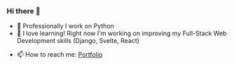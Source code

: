 ### Hi there 👋

<!--
**tavonpour/tavonpour** is a ✨ _special_ ✨ repository because its `README.md` (this file) appears on your GitHub profile. 
-->

- 🔭 Professionally I work on Python
- 🌱 I love learning! Right now I'm working on improving my Full-Stack Web Development skills (Django, Svelte, React)
<!-- - 👯 I’m looking to collaborate on ... -->
<!-- - 🤔 I’m looking for help with ... -->
<!-- - 💬 Ask me about ... -->

<!-- - 😄 Pronouns: ... -->
<!-- - ⚡ Fun fact: ... -->

- 📫 How to reach me: [Portfolio](https://tavonpour.github.io/)
